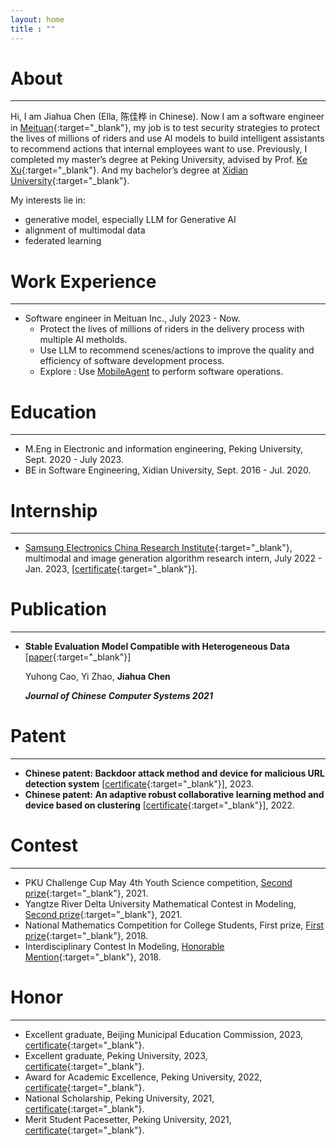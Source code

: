 ```yaml
---
layout: home
title : ""
---
```


# About
------
Hi, I am Jiahua Chen (Ella, 陈佳桦 in Chinese). Now I am a software engineer in [Meituan](https://en.wikipedia.org/wiki/Meituan){:target="_blank"}, my job is to test security strategies to protect the lives of millions of riders and use AI models to build intelligent assistants to recommend actions that internal employees want to use. Previously, I completed my master’s degree at Peking University, advised by Prof. [Ke Xu](https://www.cs.tsinghua.edu.cn/info/1126/3581.htm){:target="_blank"}. And my bachelor’s degree at [Xidian University](https://en.wikipedia.org/wiki/Xidian_University){:target="_blank"}.

<!-- <div style="color:#8B0012; style:left"><b>[Highlight]</b></div>  -->
<!-- **I am looking for PhD to start in 2025 Fall. Contact me if you have any leads!** -->



My interests lie in:
- generative model, especially LLM for Generative AI
- alignment of multimodal data
- federated learning

# Work Experience
------
- Software engineer in Meituan  Inc., July 2023 - Now.
  - Protect the lives of millions of riders in the delivery process with multiple AI metholds.
  - Use LLM to recommend scenes/actions to improve the quality and efficiency of software development process.
  - Explore : Use [MobileAgent](https://github.com/X-PLUG/MobileAgent) to perform software operations. 
  <!-- [Demo]() -->


 
# Education
------
- M.Eng in Electronic and information engineering, Peking University, Sept. 2020 - July 2023.
- BE in Software Engineering, Xidian University, Sept. 2016 - Jul. 2020.

# Internship
------
- [Samsung Electronics China Research Institute](https://research.samsung.com/src-b){:target="_blank"}, multimodal and image generation algorithm research intern, July 2022 - Jan. 2023, [[certificate](assets/interns/Samsung_Internship_Certificate.jpg){:target="_blank"}]. 

# Publication
------
- **Stable Evaluation Model Compatible with Heterogeneous Data** [[paper](assets/papers/Stable%20Evaluation%20Model%20Compatible%20with%20Heterogeneous%20Data.pdf){:target="_blank"}]

  Yuhong Cao, Yi Zhao, **Jiahua Chen**

   ***Journal of Chinese Computer Systems 2021***

# Patent
------
- **Chinese patent: Backdoor attack method and device for malicious URL detection system** [[certificate](assets/patents/针对恶意URL检测系统的后门攻击方法和装置_发明专利证书_20231020.pdf){:target="_blank"}], 2023.
- **Chinese patent: An adaptive robust collaborative learning method and device based on clustering** [[certificate](assets/patents/一种基于聚类的自适应鲁棒协作学习方法和装置_YSE1224864-发明专利证书(签章).pdf){:target="_blank"}], 2022.


# Contest
------
- PKU Challenge Cup May 4th Youth Science competition, [Second prize](/assets/contests/2021_pku_challenge_cup_second.jpg){:target="_blank"}, 2021.
- Yangtze River Delta University Mathematical Contest in Modeling, [Second prize](/assets/contests/2021_yangtze_mathmodeling_second.jpg){:target="_blank"}, 2021.
- National Mathematics Competition for College Students, First prize, [First prize](/assets/contests/2018_math_contest_at_uni.jpg){:target="_blank"}, 2018.
- Interdisciplinary Contest In Modeling, [Honorable Mention](/assets/contests/2018_interdisc_at_uni.jpg){:target="_blank"}, 2018.

# Honor
------
- Excellent graduate, Beijing Municipal Education Commission, 2023, [certificate](/assets/honor/2023_excellent_graduate_beijing.jpg){:target="_blank"}.
- Excellent graduate, Peking University, 2023, [certificate](/assets/honor/2023_excellent_graduate_pku.jpg){:target="_blank"}.
- Award for Academic Excellence, Peking University, 2022, [certificate](/assets/honor/2021-2022_academic_excellent.jpg){:target="_blank"}.
- National Scholarship, Peking University, 2021, [certificate](/assets/honor/2021_national_scholarship.jpg){:target="_blank"}.
- Merit Student Pacesetter, Peking University, 2021, [certificate](/assets/honor/2021_merit_student_pacesetter.jpg){:target="_blank"}.
